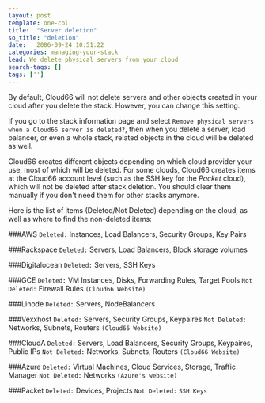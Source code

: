```yaml
---
layout: post
template: one-col
title:  "Server deletion"
so_title: "deletion"
date:   2086-09-24 10:51:22
categories: managing-your-stack
lead: We delete physical servers from your cloud
search-tags: []
tags: ['']
---
```


By default, Cloud66 will not delete servers and other objects created in your cloud after you delete the stack. However, you can change this setting.

If you go to the stack information page and select `Remove physical servers when a Cloud66 server is deleted?`, then when you delete a server, load balancer, or even a whole stack, related objects in the cloud will be deleted as well.

Cloud66 creates different objects depending on which cloud provider your use, most of which will be deleted. For some clouds, Cloud66 creates items at the Cloud66 account level (such as the SSH key for the _Packet_ cloud), which will not be deleted after stack deletion. You should clear them manually if you don't need them for other stacks anymore.

Here is the list of items (Deleted/Not Deleted) depending on the cloud, as well as where to find the non-deleted items:

###AWS
`Deleted:` Instances, Load Balancers, Security Groups, Key Pairs

###Rackspace
`Deleted:`  Servers, Load Balancers, Block storage volumes

###Digitalocean
`Deleted:` Servers, SSH Keys

###GCE
`Deleted:` VM Instances, Disks, Forwarding Rules, Target Pools
`Not Deleted:` Firewall Rules `(Cloud66 Website)`

###Linode
`Deleted:` Servers, NodeBalancers


###Vexxhost
`Deleted:` Servers, Security Groups, Keypaires
`Not Deleted:` Networks, Subnets, Routers `(Cloud66 Website)`


###CloudA
`Deleted:` Servers, Load Balancers, Security Groups, Keypaires, Public IPs
`Not Deleted:` Networks, Subnets, Routers `(Cloud66 Website)`

###Azure
`Deleted:` Virtual Machines, Cloud Services, Storage, Traffic Manager
`Not Deleted:` Networks `(Azure's website)`

###Packet
`Deleted:` Devices, Projects
`Not Deleted:` `SSH Keys`
